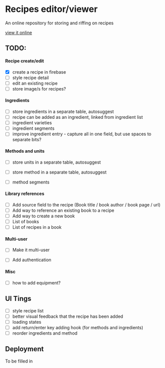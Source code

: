# Recipes editor/viewer

An online repository for storing and riffing on recipes

[view it online](https://brave-aryabhata-f41f87.netlify.com/)

## TODO:

#### Recipe create/edit
- [x] create a recipe in firebase
- [ ] style recipe detail
- [ ] edit an existing recipe
- [ ] store image/s for recipes?

#### Ingredients
- [ ] store ingredients in a separate table, autosuggest
- [ ] recipe can be added as an ingredient, linked from ingredient list
- [ ] ingredient varieties
- [ ] ingredient segments
- [ ] improve ingredient entry - capture all in one field, but use spaces to separate bits?

#### Methods and units
- [ ] store units in a separate table, autosuggest
- [ ] store method in a separate table, autosuggest
- [ ] method segments


#### Library references
- [ ] Add source field to the recipe (Book title / book author / book page / url)
- [ ] Add way to reference an existing book to a recipe
- [ ] Add way to create a new book
- [ ] List of books
- [ ] List of recipes in a book

#### Multi-user
- [ ] Make it multi-user
- [ ] Add authentication


#### Misc
- [ ] how to add equipment?


## UI Tings
- [ ] style recipe list
- [ ] better visual feedback that the recipe has been added
- [ ] loading states
- [ ] add return/enter key adding hook (for methods and ingredients)
- [ ] reorder ingredients and method

## Deployment

To be filled in

